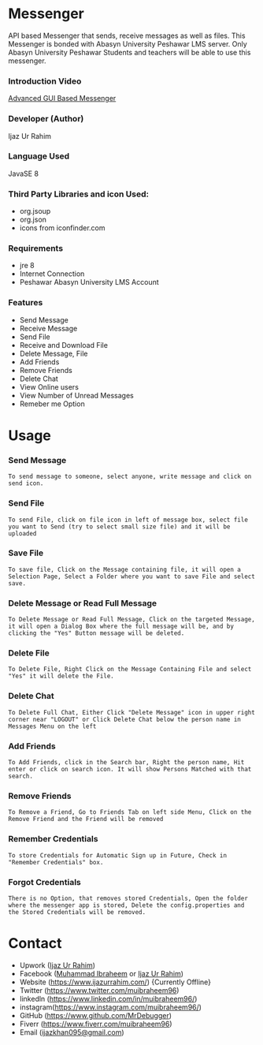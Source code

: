 # Messenger
 API based Messenger that sends, receive messages as well as files. This Messenger is bonded with Abasyn University Peshawar LMS server. Only Abasyn University Peshawar Students and teachers will be able to use this messenger.
### Introduction Video
 <a href="https://www.youtube.com/watch?v=c6tlsEiihPk" target="_blank">Advanced GUI Based Messenger</a>
### Developer (Author)
 Ijaz Ur Rahim
### Language Used
 JavaSE 8
### Third Party Libraries and icon Used:
- org.jsoup
- org.json
- icons from iconfinder.com
### Requirements
- jre 8
- Internet Connection
- Peshawar Abasyn University LMS Account
### Features
- Send Message
- Receive Message
- Send File
- Receive and Download File
- Delete Message, File
- Add Friends
- Remove Friends
- Delete Chat
- View Online users
- View Number of Unread Messages
- Remeber me Option
# Usage
 ### Send Message
    To send message to someone, select anyone, write message and click on send icon.
 ### Send File
    To send File, click on file icon in left of message box, select file you want to Send (try to select small size file) and it will be uploaded
 ### Save File
    To save file, Click on the Message containing file, it will open a Selection Page, Select a Folder where you want to save File and select save.
 ### Delete Message or Read Full Message
    To Delete Message or Read Full Message, Click on the targeted Message, it will open a Dialog Box where the full message will be, and by clicking the "Yes" Button message will be deleted.
 ### Delete File
    To Delete File, Right Click on the Message Containing File and select "Yes" it will delete the File.
 ### Delete Chat
    To Delete Full Chat, Either Click "Delete Message" icon in upper right corner near "LOGOUT" or Click Delete Chat below the person name in Messages Menu on the left
 ### Add Friends
    To Add Friends, click in the Search bar, Right the person name, Hit enter or click on search icon. It will show Persons Matched with that search.
 ### Remove Friends
    To Remove a Friend, Go to Friends Tab on left side Menu, Click on the Remove Friend and the Friend will be removed
 ### Remember Credentials
    To store Credentials for Automatic Sign up in Future, Check in "Remember Credentials" box.
 ### Forgot Credentials
    There is no Option, that removes stored Credentials, Open the folder where the messenger app is stored, Delete the config.properties and the Stored Credentials will be removed.
# Contact
- Upwork   (<a href="https://www.upwork.com/freelancers/~01c44a17a8ed828883" target="_blank">Ijaz Ur Rahim</a>)
- Facebook (<a href="https://www.facebook.com/muibraheem96" target="_blank">Muhammad Ibraheem</a> or <a href="https://www.facebook.com/MisterDebugger" target="_blank">Ijaz Ur Rahim</a>)
- Website  (<a href="https://www.ijazurrahim.com/" target="_blank">https://www.ijazurrahim.com/</a>) {Currently Offline}
- Twitter  (<a href="https://www.twitter.com/muibraheem96" target="_blank">https://www.twitter.com/muibraheem96</a>)
- linkedln (<a href="https://www.linkedin.com/in/muibraheem96/" target="_blank">https://www.linkedin.com/in/muibraheem96/</a>)
- instagram(<a href="https://www.instagram.com/muibraheem96/" target="_blank">https://www.instagram.com/muibraheem96/</a>)
- GitHub   (<a href="https://www.github.com/MrDebugger" target="_blank">https://www.github.com/MrDebugger</a>)
- Fiverr   (<a href="https://www.fiverr.com/muibraheem96" target="_blank">https://www.fiverr.com/muibraheem96</a>)
- Email    (<a href="mailto:ijazkhan095@gmail.com" target="_blank">ijazkhan095@gmail.com</a>)

<!--Vesion1.0
